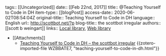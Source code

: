 tags:: [[Uncategorized]]
date:: [[Feb 22nd, 2017]]
title:: @Teaching Yourself to Code in DH
item-type:: [[blogPost]]
access-date:: 2020-06-02T08:54:04Z
original-title:: Teaching Yourself to Code in DH
language:: English
url:: http://scottbot.net/?p
blog-title:: the scottbot irregular
authors:: [[scott b weingart]]
links:: [Local library](zotero://select/groups/2386895/items/2TQGHS3D), [Web library](https://www.zotero.org/groups/2386895/items/2TQGHS3D)

- [[Attachments]]
	- [Teaching Yourself to Code in DH – the scottbot irregular](https://scottbot.net/teaching-yourself-to-code-in-dh/) {{zotero-imported-file WZBBATE7, "teaching-yourself-to-code-in-dh.html"}}